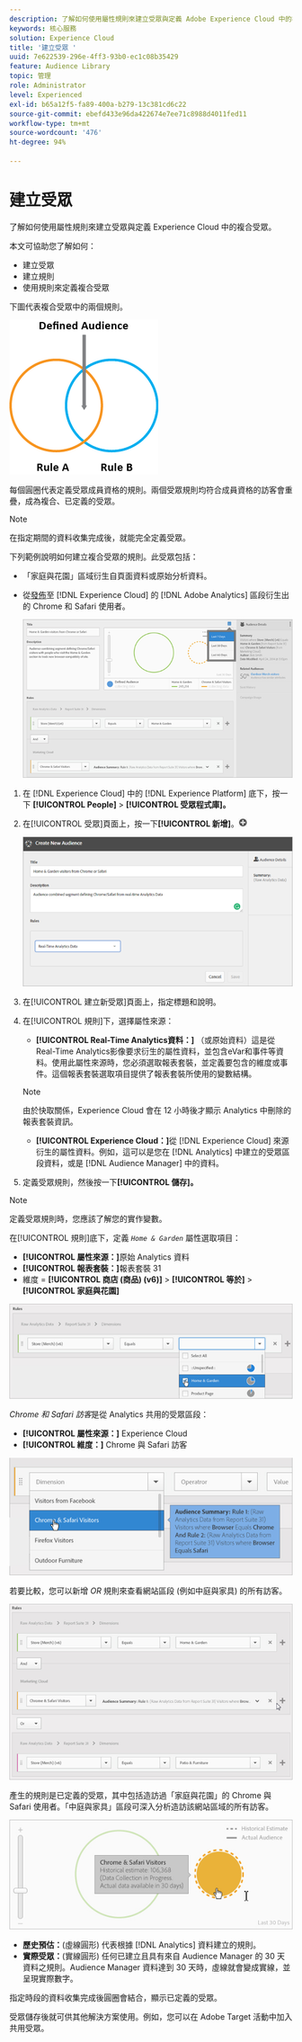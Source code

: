 ```yaml
---
description: 了解如何使用屬性規則來建立受眾與定義 Adobe Experience Cloud 中的複合受眾。
keywords: 核心服務
solution: Experience Cloud
title: '建立受眾 '
uuid: 7e622539-296e-4ff3-93b0-ec1c08b35429
feature: Audience Library
topic: 管理
role: Administrator
level: Experienced
exl-id: b65a12f5-fa89-400a-b279-13c381cd6c22
source-git-commit: ebefd433e96da422674e7ee71c8988d4011fed11
workflow-type: tm+mt
source-wordcount: '476'
ht-degree: 94%

---
```


# 建立受眾

了解如何使用屬性規則來建立受眾與定義 Experience Cloud 中的複合受眾。

本文可協助您了解如何：

* 建立受眾
* 建立規則
* 使用規則來定義複合受眾

下圖代表複合受眾中的兩個規則。

![](assets/audience_sharing.png)

每個圓圈代表定義受眾成員資格的規則。兩個受眾規則均符合成員資格的訪客會重疊，成為複合、已定義的受眾。

>[!NOTE]
>
>在指定期間的資料收集完成後，就能完全定義受眾。

下列範例說明如何建立複合受眾的規則。此受眾包括：

* 「家庭與花園」區域衍生自頁面資料或原始分析資料。
* 從[發佈](audience-library.md#task_32FEEFE0B32E4E388CD4D892D727282A)至 [!DNL Experience Cloud] 的 [!DNL Adobe Analytics] 區段衍生出的 Chrome 和 Safari 使用者。

   ![](assets/audience_create.png)

1. 在 [!DNL Experience Cloud] 中的 [!DNL Experience Platform] 底下，按一下 **[!UICONTROL People]** > **[!UICONTROL 受眾程式庫]。**
1. 在[!UICONTROL 受眾]頁面上，按一下&#x200B;**[!UICONTROL 新增]**。![](assets/add_icon_small.png)

   ![步驟結果](assets/audience_create_new.png)

1. 在[!UICONTROL 建立新受眾]頁面上，指定標題和說明。
1. 在[!UICONTROL 規則]下，選擇屬性來源：

   * **[!UICONTROL Real-Time Analytics資料：]** （或原始資料）這是從Real-Time Analytics影像要求衍生的屬性資料，並包含eVar和事件等資料。使用此屬性來源時，您必須選取報表套裝，並定義要包含的維度或事件。這個報表套裝選取項目提供了報表套裝所使用的變數結構。
   >[!NOTE]
   >
   >由於快取關係，Experience Cloud 會在 12 小時後才顯示 Analytics 中刪除的報表套裝資訊。

   * **[!UICONTROL Experience Cloud：]**&#x200B;從 [!DNL Experience Cloud] 來源衍生的屬性資料。例如，這可以是您在 [!DNL Analytics] 中建立的受眾區段資料，或是 [!DNL Audience Manager] 中的資料。

1. 定義受眾規則，然後按一下&#x200B;**[!UICONTROL 儲存]。**

>[!NOTE]
>
>定義受眾規則時，您應該了解您的實作變數。

在[!UICONTROL 規則]底下，定義 *`Home & Garden`* 屬性選取項目：

* **[!UICONTROL 屬性來源：]**&#x200B;原始 Analytics 資料
* **[!UICONTROL 報表套裝：]**&#x200B;報表套裝 31
* 維度 = **[!UICONTROL 商店 (商品) (v6)]** > **[!UICONTROL 等於]** > **[!UICONTROL 家庭與花園]**

![](assets/home_garden.png)

*Chrome 和 Safari 訪客*&#x200B;是從 Analytics 共用的受眾區段：

* **[!UICONTROL 屬性來源：]** Experience Cloud
* **[!UICONTROL 維度：]** Chrome 與 Safari 訪客

![](assets/chrome_safari.png)

若要比較，您可以新增 *OR* 規則來查看網站區段 (例如中庭與家具) 的所有訪客。

![](assets/audiences_rule_patio.png)

產生的規則是已定義的受眾，其中包括造訪過「家庭與花園」的 Chrome 與 Safari 使用者。「中庭與家具」區段可深入分析造訪該網站區域的所有訪客。

![](assets/defined_audience.png)

* **歷史預估：**(虛線圓形) 代表根據 [!DNL Analytics] 資料建立的規則。
* **實際受眾：**(實線圓形) 任何已建立且具有來自 Audience Manager 的 30 天資料之規則。Audience Manager 資料達到 30 天時，虛線就會變成實線，並呈現實際數字。

指定時段的資料收集完成後圓圈會結合，顯示已定義的受眾。

受眾儲存後就可供其他解決方案使用。例如，您可以在 Adobe Target 活動中加入共用受眾。
